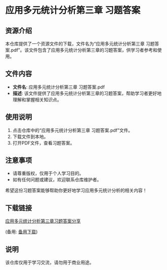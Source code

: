 # 应用多元统计分析第三章 习题答案

## 资源介绍

本仓库提供了一个资源文件的下载，文件名为“应用多元统计分析第三章 习题答案.pdf”。该文件包含了应用多元统计分析第三章的习题答案，供学习者参考和使用。

## 文件内容

- **文件名**: 应用多元统计分析第三章 习题答案.pdf
- **描述**: 该文件提供了应用多元统计分析第三章的习题答案，帮助学习者更好地理解和掌握相关知识点。

## 使用说明

1. 点击仓库中的“应用多元统计分析第三章 习题答案.pdf”文件。
2. 下载文件到本地。
3. 打开PDF文件，查看习题答案。

## 注意事项

- 请尊重版权，仅用于个人学习目的。
- 如有任何问题或建议，欢迎联系仓库维护者。

希望这份习题答案能够帮助你更好地学习应用多元统计分析的相关内容！

## 下载链接
[应用多元统计分析第三章习题答案分享](https://pan.quark.cn/s/60ce929765a6) 

(备用: [备用下载](https://pan.baidu.com/s/1-bKjJkbxRToXOCzbh40LLw?pwd=1234))

## 说明

该仓库仅用于学习交流，请勿用于商业用途。
